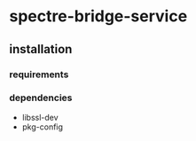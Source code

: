 # spectre-bridge-service

## installation
### requirements

### dependencies
* libssl-dev
* pkg-config
